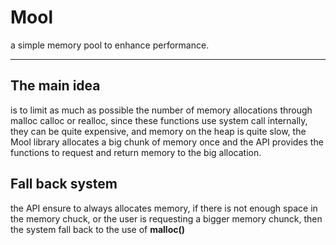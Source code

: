 # Mool

a simple memory pool to enhance performance.

---

## The main idea
is to limit as much as possible the number of memory allocations through
malloc calloc or realloc, since these functions use system call internally, they can be quite expensive, 
and memory on the heap is quite slow, the Mool library allocates a big chunk of memory
once and the API provides the functions to request and return memory to the big allocation.

## Fall back system
the API ensure to always allocates memory, if there is not enough space in the memory chuck,
or the user is requesting a bigger memory chunck, then the system fall back 
to the use of **malloc()** 